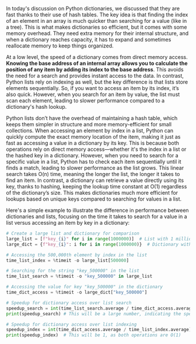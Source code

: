 In today's discussion on Python dictionaries, we discussed that they are fast thanks to their use of hash tables. The key idea is that finding the index of an element in an array is much quicker than searching for a value (like in a tree). This is what makes dictionaries so efficient, but it comes with some memory overhead. They need extra memory for their internal structure, and when a dictionary reaches capacity, it has to expand and sometimes reallocate memory to keep things organized.

At a low level, the speed of a dictionary comes from direct memory access. **Knowing the base address of an internal array allows you to calculate the position of any item by adding its index to the base address**. This avoids the need for a search and provides instant access to the data. In contrast, Python lists rely on indexing as well, but the key difference is that lists store elements sequentially. So, if you want to access an item by its index, it’s also quick. However, when you search for an item by value, the list must scan each element, leading to slower performance compared to a dictionary's hash lookup.

Python lists don’t have the overhead of maintaining a hash table, which keeps them simpler in structure and more memory-efficient for small collections.  When accessing an element by index in a list, Python can quickly compute the exact memory location of the item, making it just as fast as accessing a value in a dictionary by its key. This is because both operations rely on direct memory access—whether it's the index in a list or the hashed key in a dictionary. However, when you need to search for a specific value in a list, Python has to check each item sequentially until it finds a match, leading to slower performance as the list grows. This linear search takes O(n) time, meaning the longer the list, the longer it takes to find an item. In contrast, a dictionary can retrieve a value directly using its key, thanks to hashing, keeping the lookup time constant at O(1) regardless of the dictionary’s size. This makes dictionaries much more efficient for lookups based on unique keys compared to searching for values in a list.

Here's a simple example to illustrate the difference in performance between dictionaries and lists, focusing on the time it takes to search for a value in a list versus accessing an item by key in a dictionary:

```python
# Create a large list and dictionary for comparison
large_list = [f"key_{i}" for i in range(1000000)]  # List with 1 million string elements
large_dict = {f"key_{i}": i for i in range(1000000)}  # Dictionary with 1 million string keys and integer values

# Accessing the 500,000th element by index in the list
time_list_index = %timeit -o large_list[500000]

# Searching for the string "key_500000" in the list
time_list_search = %timeit -o "key_500000" in large_list

# Accessing the value for key "key_500000" in the dictionary
time_dict_access = %timeit -o large_dict["key_500000"]

# Speedup for dictionary access over list search
speedup_search = int(time_list_search.average / time_dict_access.average)
print(speedup_search) # This will be a large number, indicating the speedup of dictionary access over list search.  On my machine, it was around 250,000.

# Speedup for dictionary access over list indexing
speedup_index = int(time_dict_access.average / time_list_index.average)
print(speedup_index)  # This will be 1, as both operations are O(1)
```